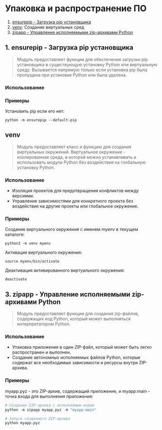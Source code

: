 # Упаковка и распространение ПО
1. [ensurepip - Загрузка pip установщика](#1)
2. [venv](#venv): Создание виртуальных сред
3. [zipapp - Управление исполняемыми zip-архивами Python](#3)


## <div id="1">1. ensurepip - Загрузка pip установщика</div>
> Модуль предоставляет функции для обеспечения загрузки pip установщика в существующую установку Python или виртуальную среду. Вызывается напрямую только если установка pip была пропущена при установке Python или была удалена.
### Использование
### Примеры
Установить pip если его нет:
```
python -m ensurepip --default-pip
```


## venv
> Модуль предоставляет класс и функцию для создания виртуальных окружений. Виртуальное окружение - изолированная среда, в которой можно устанавливать и использовать модули Python без воздействия на глобальную установку Python.
### Использование
- Изоляция проектов для предотвращения конфликтов между версиями.
- Управление зависимостями для конкретного проекта без воздействия на другие проекты или глобальное окружение.
### Примеры
Создание виртуального окружения с именем myenv в текущем каталоге:
```
python3 -m venv myenv
```
Активация виртуального окружения:
```
source myenv/bin/activate
```
Деактивация активированного виртуального окружения:
```
deactivate
```


## <div id="3">3. zipapp - Управление исполняемыми zip-архивами Python</div>
> Модуль предоставляет функции для создания zip-файлов, содержащих код Python, который может выполняться интерпретатором Python.
### Использование
- Упаковка приложения в один ZIP-файл, который может быть легко распространен и выполнен.
- Создание автономных исполняемых файлов Python, которые содержат все необходимые зависимости и ресурсы внутри ZIP-архива.
### Примеры
myapp.pyz - это ZIP-архив, содержащий приложение, и myapp:main - точка входа для выполнения приложения:
```python
# Создание ZIP-архива с исполняемым кодом
python -m zipapp myapp.pyz -m "myapp:main"

# Запуск созданного ZIP-архива
python myapp.pyz
```
